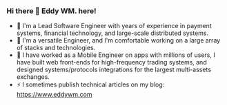 ### Hi there 👋 Eddy WM. here!

- 🔭 I'm a Lead Software Engineer with years of experience in payment systems, financial technology, and large-scale distributed systems.
- 🌱 I'm a versatile Engineer, and I'm comfortable working on a large array of stacks and technologies.
- 💬 I have worked as a Mobile Engineer on apps with millions of users, I have built web front-ends for high-frequency trading systems, and designed systems/protocols integrations for the largest multi-assets exchanges.
- ⚡ I sometimes publish technical articles on my blog: https://www.eddywm.com

